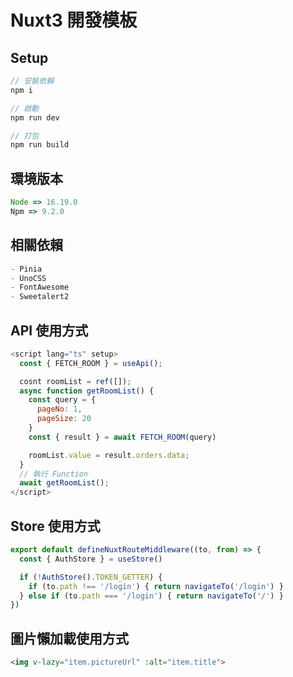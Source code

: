 # Nuxt3 開發模板

## Setup
```javascript
// 安裝依賴
npm i

// 啟動
npm run dev

// 打包
npm run build
```

## 環境版本
```javascript
Node => 16.19.0
Npm => 9.2.0
```

## 相關依賴
```javascript
- Pinia
- UnoCSS
- FontAwesome
- Sweetalert2
```

## API 使用方式
```javascript
<script lang="ts" setup>
  const { FETCH_ROOM } = useApi();

  cosnt roomList = ref([]);
  async function getRoomList() {
    const query = {
      pageNo: 1,
      pageSize: 20
    }
    const { result } = await FETCH_ROOM(query)

    roomList.value = result.orders.data;
  }
  // 執行 Function
  await getRoomList();
</script>
```
## Store 使用方式
```javascript
export default defineNuxtRouteMiddleware((to, from) => {
  const { AuthStore } = useStore()

  if (!AuthStore().TOKEN_GETTER) {
    if (to.path !== '/login') { return navigateTo('/login') }
  } else if (to.path === '/login') { return navigateTo('/') }
})
```

## 圖片懶加載使用方式
```html
<img v-lazy="item.pictureUrl" :alt="item.title">
```
